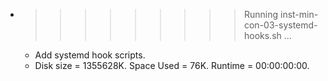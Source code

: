 * >>>>>>>>> Running inst-min-con-03-systemd-hooks.sh ...
  * Add systemd hook scripts.
  * Disk size = 1355628K. Space Used = 76K. Runtime = 00:00:00:00.
